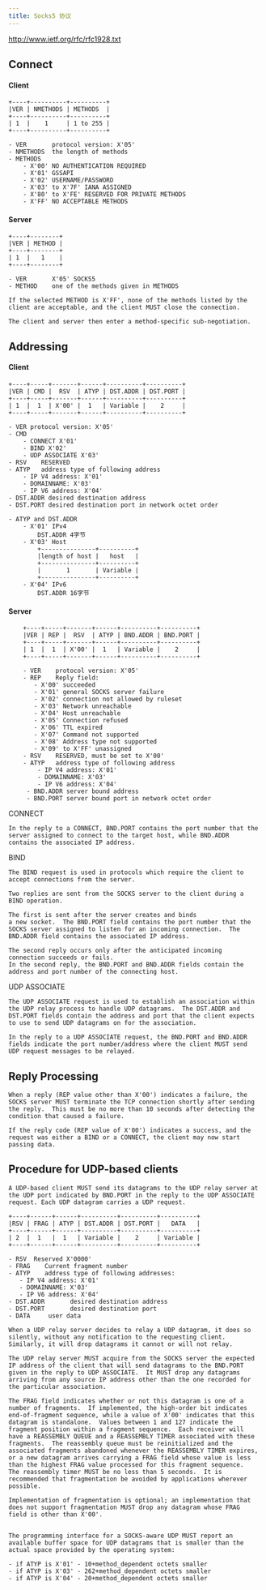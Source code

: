 ```yaml
---
title: Socks5 协议
---
```



http://www.ietf.org/rfc/rfc1928.txt

## Connect

#### Client

    +----+----------+----------+
    |VER | NMETHODS | METHODS  |
    +----+----------+----------+
    | 1  |    1     | 1 to 255 |
    +----+----------+----------+

    - VER       protocol version: X'05'
    - NMETHODS  the length of methods
    - METHODS
        - X'00' NO AUTHENTICATION REQUIRED
        - X'01' GSSAPI
        - X'02' USERNAME/PASSWORD
        - X'03' to X'7F' IANA ASSIGNED
        - X'80' to X'FE' RESERVED FOR PRIVATE METHODS
        - X'FF' NO ACCEPTABLE METHODS


#### Server

    +----+--------+
    |VER | METHOD |
    +----+--------+
    | 1  |   1    |
    +----+--------+

    - VER       X'05' SOCKS5
    - METHOD    one of the methods given in METHODS

    If the selected METHOD is X'FF', none of the methods listed by the
    client are acceptable, and the client MUST close the connection.

    The client and server then enter a method-specific sub-negotiation.

## Addressing

#### Client

    +----+-----+-------+------+----------+----------+
    |VER | CMD |  RSV  | ATYP | DST.ADDR | DST.PORT |
    +----+-----+-------+------+----------+----------+
    | 1  |  1  | X'00' |  1   | Variable |    2     |
    +----+-----+-------+------+----------+----------+

    - VER protocol version: X'05'
    - CMD
        - CONNECT X'01'
        - BIND X'02'
        - UDP ASSOCIATE X'03'
    - RSV    RESERVED
    - ATYP   address type of following address
        - IP V4 address: X'01'
        - DOMAINNAME: X'03'
        - IP V6 address: X'04'
    - DST.ADDR desired destination address
    - DST.PORT desired destination port in network octet order

    - ATYP and DST.ADDR
        - X'01' IPv4
            DST.ADDR 4字节
        - X'03' Host
            +---------------+----------+
            |length of host |   host   |
            +---------------+----------+
            |       1       | Variable |
            +---------------+----------+
        - X'04' IPv6
            DST.ADDR 16字节

#### Server

        +----+-----+-------+------+----------+----------+
        |VER | REP |  RSV  | ATYP | BND.ADDR | BND.PORT |
        +----+-----+-------+------+----------+----------+
        | 1  |  1  | X'00' |  1   | Variable |    2     |
        +----+-----+-------+------+----------+----------+

        - VER    protocol version: X'05'
        - REP    Reply field:
           - X'00' succeeded
           - X'01' general SOCKS server failure
           - X'02' connection not allowed by ruleset
           - X'03' Network unreachable
           - X'04' Host unreachable
           - X'05' Connection refused
           - X'06' TTL expired
           - X'07' Command not supported
           - X'08' Address type not supported
           - X'09' to X'FF' unassigned
        - RSV    RESERVED, must be set to X'00'
        - ATYP   address type of following address
            - IP V4 address: X'01'
            - DOMAINNAME: X'03'
            - IP V6 address: X'04'
         - BND.ADDR server bound address
         - BND.PORT server bound port in network octet order

CONNECT

    In the reply to a CONNECT, BND.PORT contains the port number that the
    server assigned to connect to the target host, while BND.ADDR
    contains the associated IP address. 

BIND

    The BIND request is used in protocols which require the client to
    accept connections from the server.

    Two replies are sent from the SOCKS server to the client during a
    BIND operation.  

    The first is sent after the server creates and binds
    a new socket.  The BND.PORT field contains the port number that the
    SOCKS server assigned to listen for an incoming connection.  The
    BND.ADDR field contains the associated IP address.  

    The second reply occurs only after the anticipated incoming
    connection succeeds or fails.
    In the second reply, the BND.PORT and BND.ADDR fields contain the
    address and port number of the connecting host.

UDP ASSOCIATE

    The UDP ASSOCIATE request is used to establish an association within
    the UDP relay process to handle UDP datagrams.  The DST.ADDR and
    DST.PORT fields contain the address and port that the client expects
    to use to send UDP datagrams on for the association.  

    In the reply to a UDP ASSOCIATE request, the BND.PORT and BND.ADDR
    fields indicate the port number/address where the client MUST send
    UDP request messages to be relayed.

## Reply Processing

    When a reply (REP value other than X'00') indicates a failure, the
    SOCKS server MUST terminate the TCP connection shortly after sending
    the reply.  This must be no more than 10 seconds after detecting the
    condition that caused a failure.

    If the reply code (REP value of X'00') indicates a success, and the
    request was either a BIND or a CONNECT, the client may now start
    passing data.

## Procedure for UDP-based clients

    A UDP-based client MUST send its datagrams to the UDP relay server at
    the UDP port indicated by BND.PORT in the reply to the UDP ASSOCIATE
    request. Each UDP datagram carries a UDP request.

    +----+------+------+----------+----------+----------+
    |RSV | FRAG | ATYP | DST.ADDR | DST.PORT |   DATA   |
    +----+------+------+----------+----------+----------+
    | 2  |  1   |  1   | Variable |    2     | Variable |
    +----+------+------+----------+----------+----------+

    - RSV  Reserved X'0000'
    - FRAG    Current fragment number
    - ATYP    address type of following addresses:
       - IP V4 address: X'01'
       - DOMAINNAME: X'03'
       - IP V6 address: X'04'
    - DST.ADDR       desired destination address
    - DST.PORT       desired destination port
    - DATA     user data

    When a UDP relay server decides to relay a UDP datagram, it does so
    silently, without any notification to the requesting client.
    Similarly, it will drop datagrams it cannot or will not relay.

    The UDP relay server MUST acquire from the SOCKS server the expected
    IP address of the client that will send datagrams to the BND.PORT
    given in the reply to UDP ASSOCIATE.  It MUST drop any datagrams
    arriving from any source IP address other than the one recorded for
    the particular association.

    The FRAG field indicates whether or not this datagram is one of a
    number of fragments.  If implemented, the high-order bit indicates
    end-of-fragment sequence, while a value of X'00' indicates that this
    datagram is standalone.  Values between 1 and 127 indicate the
    fragment position within a fragment sequence.  Each receiver will
    have a REASSEMBLY QUEUE and a REASSEMBLY TIMER associated with these
    fragments.  The reassembly queue must be reinitialized and the
    associated fragments abandoned whenever the REASSEMBLY TIMER expires,
    or a new datagram arrives carrying a FRAG field whose value is less
    than the highest FRAG value processed for this fragment sequence.
    The reassembly timer MUST be no less than 5 seconds.  It is
    recommended that fragmentation be avoided by applications wherever
    possible.

    Implementation of fragmentation is optional; an implementation that
    does not support fragmentation MUST drop any datagram whose FRAG
    field is other than X'00'.


    The programming interface for a SOCKS-aware UDP MUST report an
    available buffer space for UDP datagrams that is smaller than the
    actual space provided by the operating system:

    - if ATYP is X'01' - 10+method_dependent octets smaller
    - if ATYP is X'03' - 262+method_dependent octets smaller
    - if ATYP is X'04' - 20+method_dependent octets smaller

